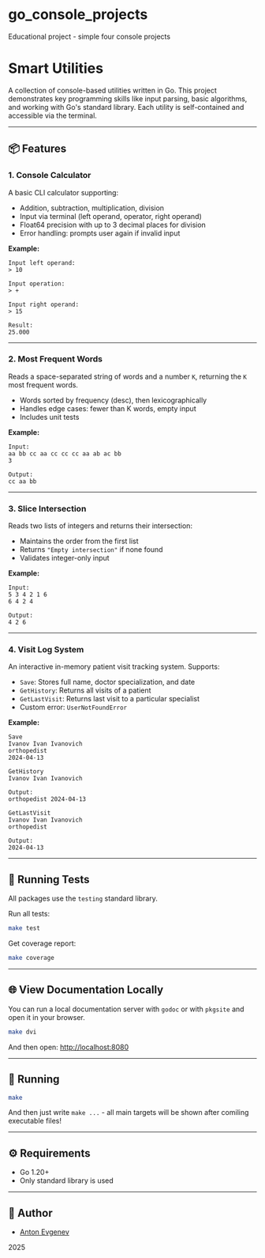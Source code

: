 # go_console_projects
Educational project - simple four console projects

# Smart Utilities

A collection of console-based utilities written in Go. This project demonstrates key programming skills like input parsing, basic algorithms, and working with Go's standard library. Each utility is self-contained and accessible via the terminal.

---

## 📦 Features

### 1. Console Calculator

A basic CLI calculator supporting:

- Addition, subtraction, multiplication, division
- Input via terminal (left operand, operator, right operand)
- Float64 precision with up to 3 decimal places for division
- Error handling: prompts user again if invalid input

**Example:**
```
Input left operand:
> 10

Input operation:
> +

Input right operand:
> 15

Result:
25.000
```

---

### 2. Most Frequent Words

Reads a space-separated string of words and a number `K`, returning the `K` most frequent words.

- Words sorted by frequency (desc), then lexicographically
- Handles edge cases: fewer than K words, empty input
- Includes unit tests

**Example:**
```
Input:
aa bb cc aa cc cc cc aa ab ac bb
3

Output:
cc aa bb
```

---

### 3. Slice Intersection

Reads two lists of integers and returns their intersection:

- Maintains the order from the first list
- Returns `"Empty intersection"` if none found
- Validates integer-only input

**Example:**
```
Input:
5 3 4 2 1 6
6 4 2 4

Output:
4 2 6
```

---

### 4. Visit Log System

An interactive in-memory patient visit tracking system. Supports:

- `Save`: Stores full name, doctor specialization, and date
- `GetHistory`: Returns all visits of a patient
- `GetLastVisit`: Returns last visit to a particular specialist
- Custom error: `UserNotFoundError`

**Example:**
```
Save
Ivanov Ivan Ivanovich
orthopedist
2024-04-13

GetHistory
Ivanov Ivan Ivanovich

Output:
orthopedist 2024-04-13

GetLastVisit
Ivanov Ivan Ivanovich
orthopedist

Output:
2024-04-13
```

---

## 🧪 Running Tests

All packages use the `testing` standard library.

Run all tests:

```bash
make test
```

Get coverage report:

```bash
make coverage
```

---

## 🌐 View Documentation Locally

You can run a local documentation server with `godoc` or with `pkgsite` and open it in your browser.

```bash
make dvi
```

And then open: [http://localhost:8080](http://localhost:8080)

---

## 📂 Running

```bash
make
```

And then just write `make ...` - all main targets will be shown after comiling executable files!

---

## ⚙️ Requirements

- Go 1.20+
- Only standard library is used

---

## 📄 Author
- [Anton Evgenev](https://t.me/tdutanton)

2025